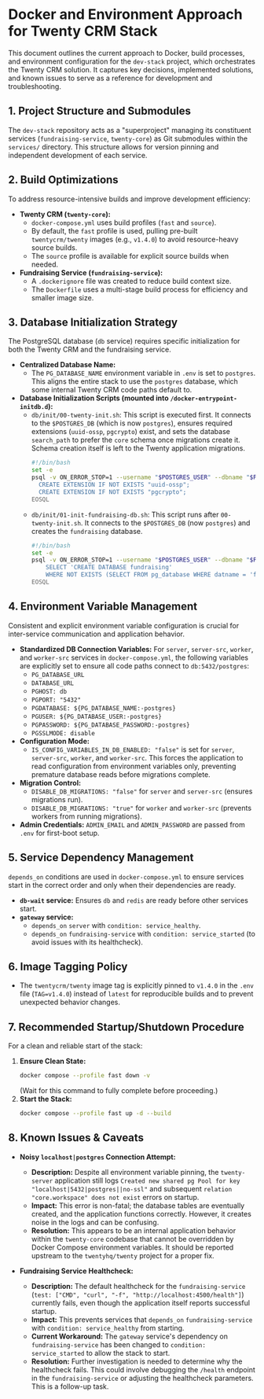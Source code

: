 # Docker and Environment Approach for Twenty CRM Stack

This document outlines the current approach to Docker, build processes, and environment configuration for the `dev-stack` project, which orchestrates the Twenty CRM solution. It captures key decisions, implemented solutions, and known issues to serve as a reference for development and troubleshooting.

## 1. Project Structure and Submodules

The `dev-stack` repository acts as a "superproject" managing its constituent services (`fundraising-service`, `twenty-core`) as Git submodules within the `services/` directory. This structure allows for version pinning and independent development of each service.

## 2. Build Optimizations

To address resource-intensive builds and improve development efficiency:

*   **Twenty CRM (`twenty-core`):**
    *   `docker-compose.yml` uses build profiles (`fast` and `source`).
    *   By default, the `fast` profile is used, pulling pre-built `twentycrm/twenty` images (e.g., `v1.4.0`) to avoid resource-heavy source builds.
    *   The `source` profile is available for explicit source builds when needed.
*   **Fundraising Service (`fundraising-service`):**
    *   A `.dockerignore` file was created to reduce build context size.
    *   The `Dockerfile` uses a multi-stage build process for efficiency and smaller image size.

## 3. Database Initialization Strategy

The PostgreSQL database (`db` service) requires specific initialization for both the Twenty CRM and the fundraising service.

*   **Centralized Database Name:**
    *   The `PG_DATABASE_NAME` environment variable in `.env` is set to `postgres`. This aligns the entire stack to use the `postgres` database, which some internal Twenty CRM code paths default to.
*   **Database Initialization Scripts (mounted into `/docker-entrypoint-initdb.d`):**
    *   `db/init/00-twenty-init.sh`: This script is executed first. It connects to the `$POSTGRES_DB` (which is now `postgres`), ensures required extensions (`uuid-ossp`, `pgcrypto`) exist, and sets the database `search_path` to prefer the `core` schema once migrations create it. Schema creation itself is left to the Twenty application migrations.
        ```bash
        #!/bin/bash
        set -e
        psql -v ON_ERROR_STOP=1 --username "$POSTGRES_USER" --dbname "$POSTGRES_DB" <<'EOSQL'
          CREATE EXTENSION IF NOT EXISTS "uuid-ossp";
          CREATE EXTENSION IF NOT EXISTS "pgcrypto";
        EOSQL
        ```
    *   `db/init/01-init-fundraising-db.sh`: This script runs after `00-twenty-init.sh`. It connects to the `$POSTGRES_DB` (now `postgres`) and creates the `fundraising` database.
        ```bash
        #!/bin/bash
        set -e
        psql -v ON_ERROR_STOP=1 --username "$POSTGRES_USER" --dbname "$POSTGRES_DB" <<-EOSQL
            SELECT 'CREATE DATABASE fundraising'
            WHERE NOT EXISTS (SELECT FROM pg_database WHERE datname = 'fundraising')\gexec
        EOSQL
        ```

## 4. Environment Variable Management

Consistent and explicit environment variable configuration is crucial for inter-service communication and application behavior.

*   **Standardized DB Connection Variables:** For `server`, `server-src`, `worker`, and `worker-src` services in `docker-compose.yml`, the following variables are explicitly set to ensure all code paths connect to `db:5432/postgres`:
    *   `PG_DATABASE_URL`
    *   `DATABASE_URL`
    *   `PGHOST: db`
    *   `PGPORT: "5432"`
    *   `PGDATABASE: ${PG_DATABASE_NAME:-postgres}`
    *   `PGUSER: ${PG_DATABASE_USER:-postgres}`
    *   `PGPASSWORD: ${PG_DATABASE_PASSWORD:-postgres}`
    *   `PGSSLMODE: disable`
*   **Configuration Mode:**
    *   `IS_CONFIG_VARIABLES_IN_DB_ENABLED: "false"` is set for `server`, `server-src`, `worker`, and `worker-src`. This forces the application to read configuration from environment variables only, preventing premature database reads before migrations complete.
*   **Migration Control:**
    *   `DISABLE_DB_MIGRATIONS: "false"` for `server` and `server-src` (ensures migrations run).
    *   `DISABLE_DB_MIGRATIONS: "true"` for `worker` and `worker-src` (prevents workers from running migrations).
*   **Admin Credentials:** `ADMIN_EMAIL` and `ADMIN_PASSWORD` are passed from `.env` for first-boot setup.

## 5. Service Dependency Management

`depends_on` conditions are used in `docker-compose.yml` to ensure services start in the correct order and only when their dependencies are ready.

*   **`db-wait` service:** Ensures `db` and `redis` are ready before other services start.
*   **`gateway` service:**
    *   `depends_on` `server` with `condition: service_healthy`.
    *   `depends_on` `fundraising-service` with `condition: service_started` (to avoid issues with its healthcheck).

## 6. Image Tagging Policy

*   The `twentycrm/twenty` image tag is explicitly pinned to `v1.4.0` in the `.env` file (`TAG=v1.4.0`) instead of `latest` for reproducible builds and to prevent unexpected behavior changes.

## 7. Recommended Startup/Shutdown Procedure

For a clean and reliable start of the stack:

1.  **Ensure Clean State:**
    ```bash
    docker compose --profile fast down -v
    ```
    (Wait for this command to fully complete before proceeding.)
2.  **Start the Stack:**
    ```bash
    docker compose --profile fast up -d --build
    ```

## 8. Known Issues & Caveats

*   **Noisy `localhost|postgres` Connection Attempt:**
    *   **Description:** Despite all environment variable pinning, the `twenty-server` application still logs `Created new shared pg Pool for key "localhost|5432|postgres||no-ssl"` and subsequent `relation "core.workspace" does not exist` errors on startup.
    *   **Impact:** This error is non-fatal; the database tables are eventually created, and the application functions correctly. However, it creates noise in the logs and can be confusing.
    *   **Resolution:** This appears to be an internal application behavior within the `twenty-core` codebase that cannot be overridden by Docker Compose environment variables. It should be reported upstream to the `twentyhq/twenty` project for a proper fix.

*   **Fundraising Service Healthcheck:**
    *   **Description:** The default healthcheck for the `fundraising-service` (`test: ["CMD", "curl", "-f", "http://localhost:4500/health"]`) currently fails, even though the application itself reports successful startup.
    *   **Impact:** This prevents services that `depends_on` `fundraising-service` with `condition: service_healthy` from starting.
    *   **Current Workaround:** The `gateway` service's dependency on `fundraising-service` has been changed to `condition: service_started` to allow the stack to start.
    *   **Resolution:** Further investigation is needed to determine why the healthcheck fails. This could involve debugging the `/health` endpoint in the `fundraising-service` or adjusting the healthcheck parameters. This is a follow-up task.
